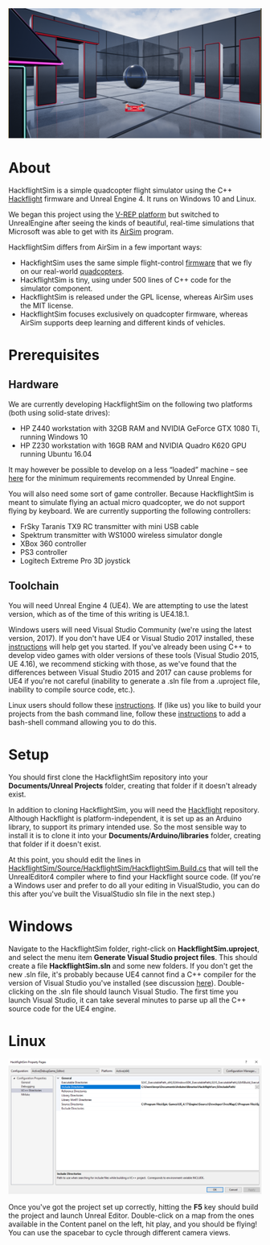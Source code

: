 <img src="HackflightSim.png" width=800>

# About

HackflightSim is a simple quadcopter flight simulator using the C++ 
[Hackflight](https://github.com/simondlevy/Hackflight) firmware and Unreal
Engine 4.  It runs on Windows 10 and Linux.

We began this project using the [V-REP
platform](https://github.com/simondlevy/Hackflight-VREP) but switched to
UnrealEngine after seeing the kinds of beautiful, real-time simulations that
Microsoft was able to get with its
[AirSim](https://github.com/Microsoft/AirSim) program. 

HackflightSim differs from AirSim in a few important ways:
* HackfightSim uses the same simple flight-control 
[firmware](https://github.com/simondlevy/Hackflight/tree/master/src) that we fly on our real-world 
[quadcopters](http://diydrones.com/profiles/blogs/flight-of-the-ladybug).
* HackflightSim is tiny, using under 500 lines of C++ code for the simulator component.
* HackflightSim is released under the GPL license, whereas AirSim uses the MIT license.
* HackflightSim focuses exclusively on quadcopter firmware, whereas AirSim supports deep learning and
different kinds of vehicles.

# Prerequisites

## Hardware

We are currently developing HackflightSim on the following two platforms (both using solid-state drives):
* HP Z440 workstation with 32GB RAM and NVIDIA GeForce GTX 1080 Ti, running Windows 10
* HP Z230 workstation with 16GB RAM and NVIDIA Quadro K620 GPU running Ubuntu 16.04

It may however be possible to develop on a less &ldquo;loaded&rdquo;
machine &ndash; see [here](https://docs.unrealengine.com/latest/INT/GettingStarted/RecommendedSpecifications/)
for the minimum requirements recommended by Unreal Engine.

You will also need some sort of game controller. Because HackflightSim is meant to simulate flying an
actual micro quadcopter, we do not support flying by keyboard. We are currently supporting the following
controllers:
* FrSky Taranis TX9 RC transmitter with mini USB cable 
* Spektrum transmitter with WS1000 wireless simulator dongle
* XBox 360 controller
* PS3 controller
* Logitech Extreme Pro 3D joystick

## Toolchain

You will need Unreal Engine 4 (UE4). We are attempting to use the latest version, which as of the time of this
writing is UE4.18.1.  

Windows users will need Visual Studio Community (we're using the latest version, 2017).
If you don't have UE4 or Visual Studio 2017 installed, these
[instructions](https://docs.unrealengine.com/latest/INT/Programming/Development/VisualStudioSetup/#visualstudio2017users) 
will help get you started. If you've already been using C++ to develop video games with
older versions of these tools (Visual Studio 2015, UE 4.16), we recommend sticking with those, as we've found that
the differences between Visual Studio 2015 and 2017 can cause problems for UE4 if you're not careful (inability
to generate a .sln file from a .uproject file, inability to compile source code, etc.).

Linux users should follow these [instructions](https://wiki.unrealengine.com/Building\_On\_Linux).  If (like us) you like
to build your projects from the bash command line, follow these
[instructions](https://forums.unrealengine.com/development-discussion/c-gameplay-programming/97022-linux-how-to-compile-c-scripts-from-terminal) to add a bash-shell command allowing you to do this.

# Setup 

You should first clone the HackflightSim repository into your <b>Documents/Unreal Projects</b> folder, creating
that folder if it doesn't already exist.

In addition to cloning HackflightSim, you will need the [Hackflight](https://github.com/simondlevy/Hackflight) 
repository.  Although Hackflight is platform-independent, it is set up as an
Arduino library, to support its primary intended use. So the most sensible way
to install it is to clone it into your <b>Documents/Arduino/libraries</b> folder,
creating that folder if it doesn't exist.

At this point, you should edit the lines in
[HackflightSim/Source/HackflightSim/HackflightSim.Build.cs](https://github.com/simondlevy/HackflightSim/blob/master/Source/HackflightSim/HackflightSim.Build.cs#L32-L34) that will tell the UnrealEditor4 compiler where to find your Hackflight source code.
(If you're a Windows user and prefer to do all your editing in VisualStudio, you can do this after you've built the 
VisualStudio sln file in the next step.)

# Windows

Navigate to the HackflightSim folder, right-click on
<b>HackflightSim.uproject</b>, and select the menu item <b>Generate Visual Studio project files</b>.  This
should create a file <b>HackflightSim.sln</b> and some new folders.
If you don't get the new .sln file, it's probably because UE4 cannot find a C++ compiler for
the version of Visual Studio you've installed (see discussion 
[here](https://docs.unrealengine.com/latest/INT/Programming/Development/VisualStudioSetup/#beforesetting-upyourue4-to-vsworkflow)).  Double-clicking on the .sln file should launch Visual Studio.  The first time you
launch Visual Studio, it can take several minutes to parse up all the C++ source
code for the UE4 engine.

# Linux



<img src="ProjectSettings.png" width=800>

Once you've got the project set up correctly, hitting the <b>F5</b> key should build the project and launch 
Unreal Editor.  Double-click on a map from the ones available in the Content panel on the left, hit play,
and you should be flying!  You can use the spacebar to cycle through different camera views.
